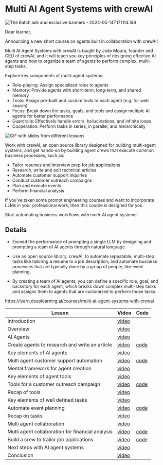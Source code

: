 # Multi AI Agent Systems with crewAI


![The Batch ads and exclusive banners - 2024-05-14T171114.198](https://ci3.googleusercontent.com/meips/ADKq_Nb-DzoAb9UbKv4G5pvFSW6wDe2e4TuKBd6kuEQV5FZA4Se4qtoEJys7dQH2rFp_E370lnDJpP_Rmo7FEcdgpHY8Pf-WUFtm4op9guC_e-Ey__OfSrV-iZ2GtXYmcS8G7FM6Fwh4cjgmTv88ErqjoDinWyZcv9kdD1Zb2eMH-aQ3kdLFcfmeoAsOSAOtHZg4yg-XN2_nMuruFKah_8fEE8wdVbwvgN8D1s8_tCL0jruLQ2oDjsgsY3i46LxN_bo6m9U5WGHM8TymRpcHTLqhMBoF9HmUkVZpRzLUVZReZS1CGqInw64JCDsxbMWRftrFM1sRPeVW5Py3=s0-d-e1-ft#https://info.deeplearning.ai/hs-fs/hubfs/The%20Batch%20ads%20and%20exclusive%20banners%20-%202024-05-14T171114.198.png?width=1120&upscale=true&name=The%20Batch%20ads%20and%20exclusive%20banners%20-%202024-05-14T171114.198.png)

Dear learner, 

 

Announcing a new short course on agents built in collaboration with crewAI! 

 

Multi AI Agent Systems with crewAI is taught by João Moura, founder and CEO of crewAI, and it will teach you key principles of designing effective AI agents and how to organize a team of agents to perform complex, multi-step tasks. 

 

Explore key components of multi-agent systems: 

- Role-playing: Assign specialized roles to agents 
- Memory: Provide agents with short-term, long-term, and shared memory
- Tools: Assign pre-built and custom tools to each agent (e.g. for web search)
- Focus: Break down the tasks, goals, and tools and assign multiple AI agents for better performance
- Guardrails: Effectively handle errors, hallucinations, and infinite loops
- Cooperation: Perform tasks in series, in parallel, and hierarchically

![GIF with slides from different lessons](https://ci3.googleusercontent.com/meips/ADKq_Nb6Q6FlA10rXNqHAjMcqMXZ0HonUtZmD-zjTknvNciDZIK3Kf5bork032gr5dSVln120iS4KEuuKF_GH_0l60pgkuOt5zz8UCBOCZfob89xjNoeNbNuNmnfmbDlkaQEZuBz5D8gWVKxnpqtba2IMijFUjBGYz1XVrQrT2w8fT4XP6F_6UCVol2Msf5qk5RH96pn3BNro-x01rJAGs5z=s0-d-e1-ft#https://info.deeplearning.ai/hs-fs/hubfs/Launch%20email%20GIFs%20(18).gif?width=1120&upscale=true&name=Launch%20email%20GIFs%20(18).gif)

Work with crewAI, an open source library designed for building multi-agent systems, and get hands-on by building agent crews that execute common business processes, such as:

- Tailor resumes and interview prep for job applications
- Research, write and edit technical articles
- Automate customer support inquiries
- Conduct customer outreach campaigns
- Plan and execute events
- Perform financial analysis

If you've taken some prompt engineering courses and want to incorporate LLMs in your professional work, then this course is designed for you.

 

Start automating business workflows with multi-AI agent systems!

## Details
- Exceed the performance of prompting a single LLM by designing and prompting a team of AI agents through natural language.

- Use an open source library, crewAI, to automate repeatable, multi-step tasks like tailoring a resume to a job description; and automate business processes that are typically done by a group of people, like event planning.

- By creating a team of AI agents, you can define a specific role, goal, and backstory for each agent, which breaks down complex multi-step tasks and assigns them to agents that are customized to perform those tasks.

https://learn.deeplearning.ai/courses/multi-ai-agent-systems-with-crewai


|Lesson|Video|Code|
|-|-|-|
|Introduction|[video](https://dyckms5inbsqq.cloudfront.net/CrewAI/crewai-c1/crewai_c1_01/video/crewai_c1_01_720p/crewai_c1_01_720p.m3u8)||
|Overview| [video](https://dyckms5inbsqq.cloudfront.net/CrewAI/crewai-c1/crewai_c1_02-1/video/crewai_c1_02-1_720p/crewai_c1_02-1_720p.m3u8)||
|AI Agents|[video](https://dyckms5inbsqq.cloudfront.net/CrewAI/crewai-c1/crewai_c1_02-2/video/crewai_c1_02-2_720p/crewai_c1_02-2_720p.m3u8)||
|Create agents to research and write an article|[video](https://dyckms5inbsqq.cloudfront.net/CrewAI/crewai-c1/crewai_c1_03/video/crewai_c1_03_720p/crewai_c1_03_720p.m3u8)|[code](./L2/)|
|Key elements of AI agents|[video](https://dyckms5inbsqq.cloudfront.net/CrewAI/crewai-c1/crewai_c1_04-1/video/crewai_c1_04-1_720p/crewai_c1_04-1_720p.m3u8)||
|Multi agent customer support automation|[video](https://dyckms5inbsqq.cloudfront.net/CrewAI/crewai-c1/crewai_c1_04-2/video/crewai_c1_04-2_720p/crewai_c1_04-2_720p.m3u8)|[code](./L3/)|
|Mental framework for agent creation|[video](https://dyckms5inbsqq.cloudfront.net/CrewAI/crewai-c1/crewai_c1_04-3/video/crewai_c1_04-3_720p/crewai_c1_04-3_720p.m3u8)||
|Key elements of agent tools|[video](https://dyckms5inbsqq.cloudfront.net/CrewAI/crewai-c1/crewai_c1_05-1/video/crewai_c1_05-1_720p/crewai_c1_05-1_720p.m3u8)||
|Tools for a customer outreach campaign|[video](https://dyckms5inbsqq.cloudfront.net/CrewAI/crewai-c1/crewai_c1_05-2/video/crewai_c1_05-2_720p/crewai_c1_05-2_720p.m3u8)|[code](./L4/)|
|Recap of tools|[video](https://dyckms5inbsqq.cloudfront.net/CrewAI/crewai-c1/crewai_c1_05-3/video/crewai_c1_05-3_720p/crewai_c1_05-3_720p.m3u8)||
|Key elements of well defined tasks|[video](https://dyckms5inbsqq.cloudfront.net/CrewAI/crewai-c1/crewai_c1_06-1/video/crewai_c1_06-1_720p/crewai_c1_06-1_720p.m3u8)||
|Automate event planning|[video](https://dyckms5inbsqq.cloudfront.net/CrewAI/crewai-c1/crewai_c1_06-2/video/crewai_c1_06-2_720p/crewai_c1_06-2_720p.m3u8)|[code](./L5/)|
|Recap on tasks|[video](https://dyckms5inbsqq.cloudfront.net/CrewAI/crewai-c1/crewai_c1_06-3/video/crewai_c1_06-3_720p/crewai_c1_06-3_720p.m3u8)||
|Multi agent collaboration|[video](https://dyckms5inbsqq.cloudfront.net/CrewAI/crewai-c1/crewai_c1_07-1/video/crewai_c1_07-1_720p/crewai_c1_07-1_720p.m3u8)||
|Mutli agent collaboration for financial analysis|[video](https://dyckms5inbsqq.cloudfront.net/CrewAI/crewai-c1/crewai_c1_07-2/video/crewai_c1_07-2_720p/crewai_c1_07-2_720p.m3u8)|[code](./L6/)|
|Build a crew to trailor job applications|[video](https://dyckms5inbsqq.cloudfront.net/CrewAI/crewai-c1/crewai_c1_08/video/crewai_c1_08_720p/crewai_c1_08_720p.m3u8)|[code](./L7/)|
|Next steps with AI agent systems|[video](https://dyckms5inbsqq.cloudfront.net/CrewAI/crewai-c1/crewai_c1_09/video/crewai_c1_09_720p/crewai_c1_09_720p.m3u8)||
|Conclusion|[video](https://dyckms5inbsqq.cloudfront.net/CrewAI/crewai-c1/crewai_c1_10/video/crewai_c1_10_720p/crewai_c1_10_720p.m3u8)||


